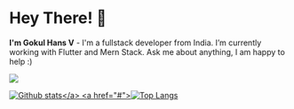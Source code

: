 # Hey There! 👋
**I'm Gokul Hans V** - I'm a fullstack developer from India. I’m currently working with Flutter and Mern Stack. Ask me about anything, I am happy to help :)

 <img src="https://skillicons.dev/icons?i=js,ts,html,css,nodejs,tailwind,next,mongodb,flutter,dart,git,figma" /><br/>
  
  <a href="#">![Github stats]([https://github-readme-stats.vercel.app/api?username=gokulhans&theme=blueberry&count_private=true&hide_border=true&line_height=20](https://github-readme-stats.vercel.app/api?username=gokulhans&theme=dark&hide_border=true&include_all_commits=true&count_private=true&line_height=20))</a>
  <a href="#">![Top Langs](https://github-readme-stats.vercel.app/api/top-langs/?username=gokulhans&layout=compact&theme=blueberry&count_private=true&hide_border=true)</a>

